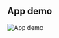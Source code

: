 ## App demo

![App demo](https://github.com/TdWa/make-a-scene-frontend/blob/development/readme-assets/Make%20a%20Scene%20demo.gif)

<!--
## 😋 Savoristas | A social network for flavor combinations 😋

## What this app is about

[Find out here for a working version](https://savoristas.netlify.app/)

Savoristas charts the exciting universe of ingredients combinations. This web app allows visitors to create and share 'food palettes' - being color palettes, but than palettes of colorful ingredients (you need to see it, really). Visitor can share recipes too, and palettes work as filters for the recipes. So if you like the apple & cinnamon palette, your favorite apple pie recipe is one click away.

## Table of contents

- [App demo](#App-demo)
- [Used technologies and concepts](#used-technologies-and-concepts)
- [Goals for this project](#goals-for-this-project)
- [User stories](#user-stories)
- [Project board](#project-board)
- [Wireframe](#wireframe)
- [Datamodel](#datamodel)
- [Git version control](#git-version-control)
- [Backend server repo](#backend-server-repo)



## Used technologies and concepts

👀👇 **Click links to see code samples in this project** 👇👀

- [React for UI building](https://github.com/tdijkmans/savoristas-front/blob/master/src/App.js)
- [Redux for state management](https://github.com/tdijkmans/savoristas-front/tree/master/src/store)
- [Authentication](https://github.com/tdijkmans/savoristas-front/tree/master/src/store)
- [Express as web app framework](https://github.com/tdijkmans/savoristas-back/blob/master/index.js)
  - [REST API](https://github.com/tdijkmans/savoristas-back/blob/master/routers/recipes.js)
- [Sequelize as ORM](https://github.com/tdijkmans/savoristas-back/blob/master/index.js)
- [Many-to-many models](https://github.com/tdijkmans/savoristas-back/tree/master/models) ⭐
- [Chakra UI as component library](https://github.com/tdijkmans/savoristas-front/blob/master/src/components/Navigation/Drawermenu.js) ⭐
- [React-Input-Color as input](https://github.com/tdijkmans/savoristas-front/blob/master/src/components/CreatePaletteForm/index.js) ⭐

⭐ _New technology learned during this project_

## Goals for this project

The goal of this project is to build a full-stack app, practicing known and exploring _new_ technologies (see above). I learned these new tools independently by reading its documentation, consultin forums like StackExchange and watching online videos.

- practice full-stack app development
- build a working prototype in 2 weeks
- apply what we learned in Codaisseur's bootcamp
- extend with new technology independently
- showcase and document development skills using:
  - wireframes as Minimum Viable Product
  - conscious data model design
  - user stories perspective
  - agile/[kanban project](https://github.com/users/tdijkmans/projects/1) approach
  - transparant and structured [git version control](#git-version-control)

## User stories

- As a page visitor, I can sign up and log in as a user. I must register before I can post food palettes and recipes
- As a visitor, I am able see existing food palettes and recipes as a gallery
- As a user, I am able to post new food palettes
- As a user, I am able to post new recipes
- As a visitor, I can see recipes of interest and get their details for cooking.
- As a visitor, I can select food palettes and filter for corresponding recipes
- _planned:_ As a user, I can like recipes and foodpaletes
- _planned:_ As a user, I can bookmark recipes and foodpaletes

_This project is work in progress. Some features still need to be implemented and revised. Any suggestions or feedback is welcome, please let me know [here](https://www.linkedin.com/in/tdijkmans/)_.

## Project Board

Go to [project board](https://github.com/users/tdijkmans/projects/1)

## Wireframe

Go to [wireframe](Wireframe.svg)

## Datamodel

Go to [datamodel](Datamodel.svg)

## Git version control

I recognize the need for solid version control and try to:

- write clear commit messages
- name branches by feature
- do pull requests with concise summaries

#### 👀👇 Click links to view samples of pull requests 👇👀

- [Homepage](https://github.com/tdijkmans/savoristas-front/pull/4) pull request

## Backend server repo

The backend side of this project is an Express server using Sequelize to manage the underlying Postgres database. [Click here for more details](https://github.com/tdijkmans/savoristas-back)
-->
